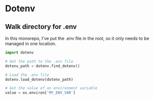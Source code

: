# Dotenv

## Walk directory for .env

In this monorepo, I've put the .env file in the root, so it only needs to be managed in one location.

```py
import dotenv

# Get the path to the .env file
dotenv_path = dotenv.find_dotenv()

# Load the .env file
dotenv.load_dotenv(dotenv_path)

# Get the value of an environment variable
value = os.environ['MY_ENV_VAR']
```
